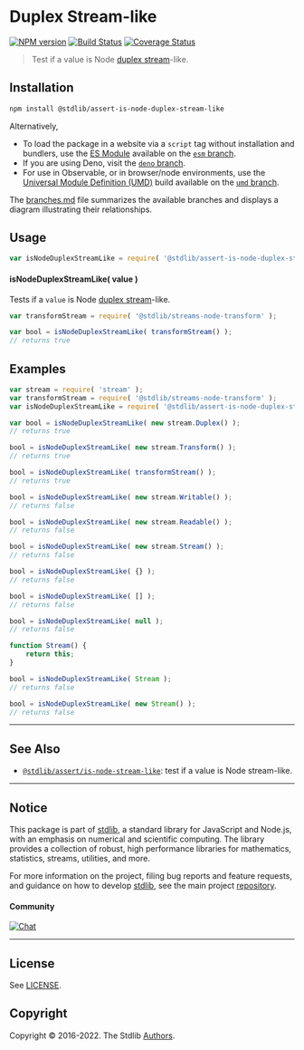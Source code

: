 <!--

@license Apache-2.0

Copyright (c) 2018 The Stdlib Authors.

Licensed under the Apache License, Version 2.0 (the "License");
you may not use this file except in compliance with the License.
You may obtain a copy of the License at

   http://www.apache.org/licenses/LICENSE-2.0

Unless required by applicable law or agreed to in writing, software
distributed under the License is distributed on an "AS IS" BASIS,
WITHOUT WARRANTIES OR CONDITIONS OF ANY KIND, either express or implied.
See the License for the specific language governing permissions and
limitations under the License.

-->

# Duplex Stream-like

[![NPM version][npm-image]][npm-url] [![Build Status][test-image]][test-url] [![Coverage Status][coverage-image]][coverage-url] <!-- [![dependencies][dependencies-image]][dependencies-url] -->

> Test if a value is Node [duplex stream][nodejs-stream]-like.

<section class="installation">

## Installation

```bash
npm install @stdlib/assert-is-node-duplex-stream-like
```

Alternatively,

-   To load the package in a website via a `script` tag without installation and bundlers, use the [ES Module][es-module] available on the [`esm` branch][esm-url].
-   If you are using Deno, visit the [`deno` branch][deno-url].
-   For use in Observable, or in browser/node environments, use the [Universal Module Definition (UMD)][umd] build available on the [`umd` branch][umd-url].

The [branches.md][branches-url] file summarizes the available branches and displays a diagram illustrating their relationships.

</section>

<section class="usage">

## Usage

```javascript
var isNodeDuplexStreamLike = require( '@stdlib/assert-is-node-duplex-stream-like' );
```

#### isNodeDuplexStreamLike( value )

Tests if a `value` is Node [duplex stream][nodejs-stream]-like.

```javascript
var transformStream = require( '@stdlib/streams-node-transform' );

var bool = isNodeDuplexStreamLike( transformStream() );
// returns true
```

</section>

<!-- /.usage -->

<section class="notes">

</section>

<!-- /.notes -->

<section class="examples">

## Examples

<!-- eslint no-undef: "error" -->

```javascript
var stream = require( 'stream' );
var transformStream = require( '@stdlib/streams-node-transform' );
var isNodeDuplexStreamLike = require( '@stdlib/assert-is-node-duplex-stream-like' );

var bool = isNodeDuplexStreamLike( new stream.Duplex() );
// returns true

bool = isNodeDuplexStreamLike( new stream.Transform() );
// returns true

bool = isNodeDuplexStreamLike( transformStream() );
// returns true

bool = isNodeDuplexStreamLike( new stream.Writable() );
// returns false

bool = isNodeDuplexStreamLike( new stream.Readable() );
// returns false

bool = isNodeDuplexStreamLike( new stream.Stream() );
// returns false

bool = isNodeDuplexStreamLike( {} );
// returns false

bool = isNodeDuplexStreamLike( [] );
// returns false

bool = isNodeDuplexStreamLike( null );
// returns false

function Stream() {
    return this;
}

bool = isNodeDuplexStreamLike( Stream );
// returns false

bool = isNodeDuplexStreamLike( new Stream() );
// returns false
```

</section>

<!-- /.examples -->

<!-- Section for related `stdlib` packages. Do not manually edit this section, as it is automatically populated. -->

<section class="related">

* * *

## See Also

-   <span class="package-name">[`@stdlib/assert/is-node-stream-like`][@stdlib/assert/is-node-stream-like]</span><span class="delimiter">: </span><span class="description">test if a value is Node stream-like.</span>

</section>

<!-- /.related -->

<!-- Section for all links. Make sure to keep an empty line after the `section` element and another before the `/section` close. -->


<section class="main-repo" >

* * *

## Notice

This package is part of [stdlib][stdlib], a standard library for JavaScript and Node.js, with an emphasis on numerical and scientific computing. The library provides a collection of robust, high performance libraries for mathematics, statistics, streams, utilities, and more.

For more information on the project, filing bug reports and feature requests, and guidance on how to develop [stdlib][stdlib], see the main project [repository][stdlib].

#### Community

[![Chat][chat-image]][chat-url]

---

## License

See [LICENSE][stdlib-license].


## Copyright

Copyright &copy; 2016-2022. The Stdlib [Authors][stdlib-authors].

</section>

<!-- /.stdlib -->

<!-- Section for all links. Make sure to keep an empty line after the `section` element and another before the `/section` close. -->

<section class="links">

[npm-image]: http://img.shields.io/npm/v/@stdlib/assert-is-node-duplex-stream-like.svg
[npm-url]: https://npmjs.org/package/@stdlib/assert-is-node-duplex-stream-like

[test-image]: https://github.com/stdlib-js/assert-is-node-duplex-stream-like/actions/workflows/test.yml/badge.svg?branch=main
[test-url]: https://github.com/stdlib-js/assert-is-node-duplex-stream-like/actions/workflows/test.yml?query=branch:main

[coverage-image]: https://img.shields.io/codecov/c/github/stdlib-js/assert-is-node-duplex-stream-like/main.svg
[coverage-url]: https://codecov.io/github/stdlib-js/assert-is-node-duplex-stream-like?branch=main

<!--

[dependencies-image]: https://img.shields.io/david/stdlib-js/assert-is-node-duplex-stream-like.svg
[dependencies-url]: https://david-dm.org/stdlib-js/assert-is-node-duplex-stream-like/main

-->

[chat-image]: https://img.shields.io/gitter/room/stdlib-js/stdlib.svg
[chat-url]: https://gitter.im/stdlib-js/stdlib/

[stdlib]: https://github.com/stdlib-js/stdlib

[stdlib-authors]: https://github.com/stdlib-js/stdlib/graphs/contributors

[umd]: https://github.com/umdjs/umd
[es-module]: https://developer.mozilla.org/en-US/docs/Web/JavaScript/Guide/Modules

[deno-url]: https://github.com/stdlib-js/assert-is-node-duplex-stream-like/tree/deno
[umd-url]: https://github.com/stdlib-js/assert-is-node-duplex-stream-like/tree/umd
[esm-url]: https://github.com/stdlib-js/assert-is-node-duplex-stream-like/tree/esm
[branches-url]: https://github.com/stdlib-js/assert-is-node-duplex-stream-like/blob/main/branches.md

[stdlib-license]: https://raw.githubusercontent.com/stdlib-js/assert-is-node-duplex-stream-like/main/LICENSE

[nodejs-stream]: https://nodejs.org/api/stream.html

<!-- <related-links> -->

[@stdlib/assert/is-node-stream-like]: https://github.com/stdlib-js/assert-is-node-stream-like

<!-- </related-links> -->

</section>

<!-- /.links -->
